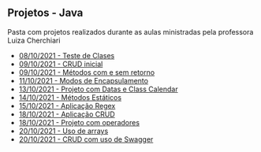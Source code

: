 ## Projetos - Java

<p> Pasta com projetos realizados durante as aulas ministradas pela professora Luiza Cherchiari</p>

   - <a href="./02- AppClasses">08/10/2021 - Teste de Clases</a>
   - <a href="./02 - AppCrud">09/10/2021 - CRUD inicial</a>
   - <a href="./03 - Methods">09/10/2021 - Métodos com e sem retorno</a>
   - <a href="./04 - Encapsulamento -AcessosPrivadosEPublicos">11/10/2021 - Modos de Encapsulamento</a>
   - <a href="./05 - App.Spring.Datas">13/10/2021 - Projeto com Datas e Class Calendar</a>
   - <a href="./06 - Methods_Statics">14/10/2021 - Métodos Estáticos</a>
   - <a href="./07 - Aplicacao - Regex">15/10/2021 - Aplicação Regex</a>
   - <a href="./08 - Crud">18/10/2021 - Aplicação CRUD</a>
   - <a href="./09 - Java_operadores">18/10/2021 - Projeto com operadores</a>
   - <a href="./10 - Op_Arrays">20/10/2021 - Uso de arrays</a>
   - <a href="./10 - crud-service">20/10/2021 - CRUD com uso de Swagger</a>
  

